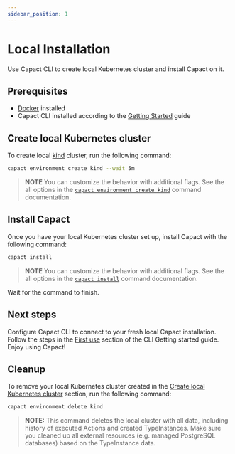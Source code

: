 ```yaml
---
sidebar_position: 1
---
```


# Local Installation

Use Capact CLI to create local Kubernetes cluster and install Capact on it.

## Prerequisites
- [Docker](https://www.docker.com/) installed
- Capact CLI installed according to the [Getting Started](./../cli/getting-started.mdx#install) guide

## Create local Kubernetes cluster

To create local [kind](https://kind.sigs.k8s.io/) cluster, run the following command:

```bash
capact environment create kind --wait 5m
```

> **NOTE** You can customize the behavior with additional flags. See the all options in the [`capact environment create kind`](../cli/commands/capact_environment_create_kind.md) command documentation.

## Install Capact

Once you have your local Kubernetes cluster set up, install Capact with the following command:

```bash
capact install
```

> **NOTE** You can customize the behavior with additional flags. See the all options in the [`capact install`](../cli/commands/capact_install.md) command documentation.

Wait for the command to finish.

## Next steps

Configure Capact CLI to connect to your fresh local Capact installation. Follow the steps in the [First use](../cli/getting-started#first-use) section of the CLI Getting started guide. Enjoy using Capact!

## Cleanup

To remove your local Kubernetes cluster created in the [Create local Kubernetes cluster](#create-local-kubernetes-cluster) section, run the following command:

```bash
capact environment delete kind
```

> **NOTE:** This command deletes the local cluster with all data, including history of executed Actions and created TypeInstances. Make sure you cleaned up all external resources (e.g. managed PostgreSQL databases) based on the TypeInstance data.
